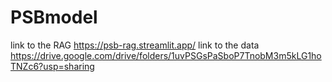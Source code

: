 # PSBmodel
link to the RAG https://psb-rag.streamlit.app/
link to the data https://drive.google.com/drive/folders/1uvPSGsPaSboP7TnobM3m5kLG1hoTNZc6?usp=sharing 
